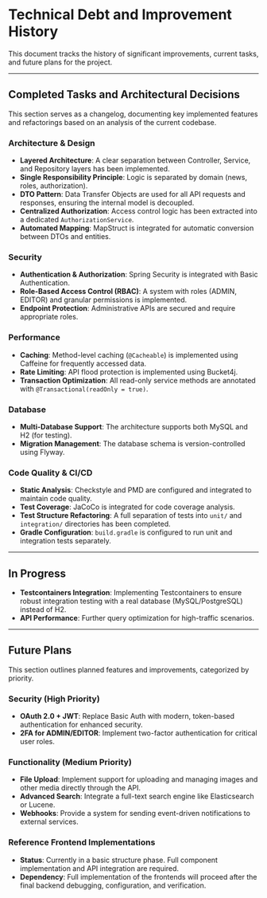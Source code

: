 # Technical Debt and Improvement History

This document tracks the history of significant improvements, current tasks, and future plans for the project.

---

## Completed Tasks and Architectural Decisions

This section serves as a changelog, documenting key implemented features and refactorings based on an analysis of the current codebase.

### Architecture & Design
- **Layered Architecture**: A clear separation between Controller, Service, and Repository layers has been implemented.
- **Single Responsibility Principle**: Logic is separated by domain (news, roles, authorization).
- **DTO Pattern**: Data Transfer Objects are used for all API requests and responses, ensuring the internal model is decoupled.
- **Centralized Authorization**: Access control logic has been extracted into a dedicated `AuthorizationService`.
- **Automated Mapping**: MapStruct is integrated for automatic conversion between DTOs and entities.

### Security
- **Authentication & Authorization**: Spring Security is integrated with Basic Authentication.
- **Role-Based Access Control (RBAC)**: A system with roles (ADMIN, EDITOR) and granular permissions is implemented.
- **Endpoint Protection**: Administrative APIs are secured and require appropriate roles.

### Performance
- **Caching**: Method-level caching (`@Cacheable`) is implemented using Caffeine for frequently accessed data.
- **Rate Limiting**: API flood protection is implemented using Bucket4j.
- **Transaction Optimization**: All read-only service methods are annotated with `@Transactional(readOnly = true)`.

### Database
- **Multi-Database Support**: The architecture supports both MySQL and H2 (for testing).
- **Migration Management**: The database schema is version-controlled using Flyway.

### Code Quality & CI/CD
- **Static Analysis**: Checkstyle and PMD are configured and integrated to maintain code quality.
- **Test Coverage**: JaCoCo is integrated for code coverage analysis.
- **Test Structure Refactoring**: A full separation of tests into `unit/` and `integration/` directories has been completed.
- **Gradle Configuration**: `build.gradle` is configured to run unit and integration tests separately.

---

## In Progress

- **Testcontainers Integration**: Implementing Testcontainers to ensure robust integration testing with a real database (MySQL/PostgreSQL) instead of H2.
- **API Performance**: Further query optimization for high-traffic scenarios.

---

## Future Plans

This section outlines planned features and improvements, categorized by priority.

### Security (High Priority)

- **OAuth 2.0 + JWT**: Replace Basic Auth with modern, token-based authentication for enhanced security.
- **2FA for ADMIN/EDITOR**: Implement two-factor authentication for critical user roles.

### Functionality (Medium Priority)

- **File Upload**: Implement support for uploading and managing images and other media directly through the API.
- **Advanced Search**: Integrate a full-text search engine like Elasticsearch or Lucene.
- **Webhooks**: Provide a system for sending event-driven notifications to external services.

### Reference Frontend Implementations

- **Status**: Currently in a basic structure phase. Full component implementation and API integration are required.
- **Dependency**: Full implementation of the frontends will proceed after the final backend debugging, configuration, and verification.
